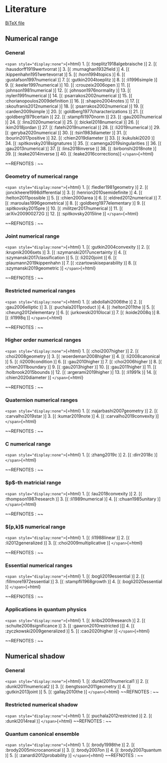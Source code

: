 Literature
==========

[BiTeX file](/refnotes/bib)

Numerical range
---------------

### General

`<span style="display:none">`{=html} 1. \[( :toeplitz1918algebraische
)\] 2. \[( :hausdorff1919wertvorrat )\] 3. \[( :murnaghan1932field )\]
4. \[( :kippenhahn1951wertevorrat )\] 5. \[( :horn1994topics )\] 6. \[(
:gustafson1997numerical )\] 7. \[( :gutkin2004toeplitz )\] 8. \[(
:li1996simple )\] 9. \[( :keeler1997numerical )\] 10. \[(
:crouzeix2006open )\] 11. \[( :johnson1981numerical )\] 12. \[(
:johnson1976normality )\] 13. \[( :nylen1991numerical )\] 14. \[(
:psarrakos2002numerical )\] 15. \[( :chorianopoulos2009definition )\]
16. \[( :shapiro2004notes )\] 17. \[( :skoufranis2012numerical )\] 18.
\[( :psarrakos2002numerical )\] 19. \[( :carden2009simple )\] 20. \[(
:goldberg1977characterizations )\] 21. \[( :goldberg1979certain )\] 22.
\[( :stampfli1970norm )\] 23. \[( :gau2007numerical )\] 24. \[(
:lins2020numerical )\] 25. \[( :bickel2018numerical )\] 26. \[(
:kim2018jordan )\] 27. \[( :fatehi2019numerical )\] 28. \[(
:li2019numerical )\] 29. \[( :geryba2020numerical )\] 30. \[(
:tsin1983diameter )\] 31. \[( :bourin2017positive )\] 32. \[(
:chien2019diameter )\] 33. \[( :kukulski2020 )\] 34. \[(
:spitkovsky2018signatures )\] 35. \[( :camenga2019singularities )\] 36.
\[( :gau2013numerical )\] 37. \[( :lins2018inverse )\] 38. \[(
:birbonshi2018note )\] 39. \[( :leake2014inverse )\] 40. \[(
:leake2016corrections)\] `</span>`{=html}

\~\~REFNOTES : \~\~

### Geometry of numerical range

`<span style="display:none">`{=html} 1. \[( :fiedler1981geometry )\] 2.
\[( :jonckheere1998differential )\] 3. \[( :henrion2010semidefinite )\]
4. \[( :helton2011possible )\] 5. \[( :chien2000area )\] 6. \[(
:eldred2012numerical )\] 7. \[( :maroulas1996geometrical )\] 8. \[(
:goldberg1977elementary )\] 9. \[( :spitkovsky2015pre )\] 10. \[(
:militzer2017numerical )\] 11. \[( :arXiv200900272G )\] 12. \[(
:spitkovsky2015line )\] `</span>`{=html}

\~\~REFNOTES : \~\~

### Joint numerical range

`<span style="display:none">`{=html} 1. \[( :gutkin2004convexity )\] 2.
\[( :krupnik2006sets )\] 3. \[( :szymanski2017uncertainty )\] 4. \[(
:szymanski2017classification )\] 5. \[( :li2020joint )\] 6. \[(
:plaumann2019kippenhahn )\] 7. \[( :czartowskiseparability )\] 8. \[(
:szymanski2019geometric )\] `</span>`{=html}

\~\~REFNOTES : \~\~

### Restricted numerical ranges

`<span style="display:none">`{=html} 1. \[( :abdollahi2006the )\] 2. \[(
:gau2006elliptic )\] 3. \[( :puchala2011product )\] 4. \[(
:helton2011the )\] 5. \[( :cheung2012elementary )\] 6. \[(
:jurkowski2010local )\] 7. \[( :koide2008q )\] 8. \[( :li1998q )\]
`</span>`{=html}

\~\~REFNOTES : \~\~

### Higher order numerical ranges

`<span style="display:none">`{=html} 1. \[( :choi2007higher )\] 2. \[(
:choi2008geometry )\] 3. \[( :woerdeman2008higher )\] 4. \[(
:li2008canonical )\] 5. \[( :li2009condition )\] 6. \[( :gau2010higher
)\] 7. \[( :choi2006higher )\] 8. \[( :chien2011boundary )\] 9. \[(
:gau2013higher )\] 10. \[( :gau2011higher )\] 11. \[(
:holbrook2015bounds )\] 12. \[( :argerami2019higher )\] 13. \[( :li1991k
)\] 14. \[( :chien2020diameter )\] `</span>`{=html}

\~\~REFNOTES : \~\~

### Quaternion numerical ranges

`<span style="display:none">`{=html} 1. \[( :najarbashi2007geometry )\]
2. \[( :carvalho2019star )\] 3. \[( :kumar2019note )\] 4. \[(
:carvalho2019convexity )\] `</span>`{=html}

\~\~REFNOTES : \~\~

### C numerical range

`<span style="display:none">`{=html} 1. \[( :zhang2019c )\] 2. \[(
:dirr2018c )\] `</span>`{=html}

\~\~REFNOTES : \~\~

### \$p\$-th matricial range

`<span style="display:none">`{=html} 1. \[( :lau2018convexity )\] 2. \[(
:thompson1987research )\] 3. \[( :li1989numerical )\] 4. \[(
:chuan1985unitary )\] `</span>`{=html}

\~\~REFNOTES : \~\~

### \$(p,k)\$ numerical range

`<span style="display:none">`{=html} 1. \[( :li1988linear )\] 2. \[(
:li2012generalized )\] 3. \[( :choi2009multiplicative )\]
`</span>`{=html}

\~\~REFNOTES : \~\~

### Essential numerical ranges

`<span style="display:none">`{=html} 1. \[( :bogli2019essential )\] 2.
\[( :fillmore1972essential )\] 3. \[( :stampfli1968growth )\] 4. \[(
:bogli2020essential )\] `</span>`{=html}

\~\~REFNOTES : \~\~

### Applications in quantum physics

`<span style="display:none">`{=html} 1. \[( :kribs2009research )\] 2.
\[( :schulte2008significance )\] 3. \[( :gawron2010restricted )\]\] 4.
\[( :zyczkowski2009generalized )\] 5. \[( :cao2020higher )\]
`</span>`{=html}

\~\~REFNOTES : \~\~

Numerical shadow
----------------

### General

`<span style="display:none">`{=html} 1. \[( :dunkl2011numerical1 )\] 2.
\[( :dunkl2011numerical2 )\] 3. \[( :bengtsson2011geometry )\] 4. \[(
:gutkin2013joint )\] 5. \[( :gallay2010the )\] `</span>`{=html}
\~\~REFNOTES : \~\~

### Restricted numerical shadow

`<span style="display:none">`{=html} 1. \[( :puchala2012restricted )\]
2. \[( :dunkl2014real )\] `</span>`{=html} \~\~REFNOTES : \~\~

### Quantum canonical ensemble

`<span style="display:none">`{=html} 1. \[( :brody1998the )\] 2. \[(
:brody2005microcanonical )\] 3. \[( :brody2007on )\] 4. \[(
:brody2007quantum )\] 5. \[( :zanardi2012probability )\]
`</span>`{=html} \~\~REFNOTES : \~\~
